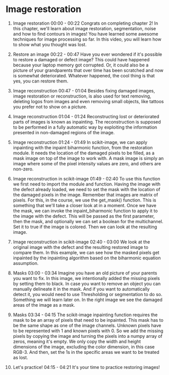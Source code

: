 # Image restoration

1. Image restoration
00:00 - 00:22
Congrats on completing chapter 2! In this chapter, we'll learn about image restoration, segmentation, noise and how to find contours in images! You have learned some awesome techniques for image processing so far. In this video, you will learn how to show what you thought was lost.

2. Restore an image
00:22 - 00:47
Have you ever wondered if it's possible to restore a damaged or defect image? This could have happened because your laptop memory got corrupted. Or, it could also be a picture of your grandparents that over time has been scratched and now is somewhat deteriorated. Whatever happened, the cool thing is that yes, you can restore them.

3. Image reconstruction
00:47 - 01:04
Besides fixing damaged images, image restoration or reconstruction, is also used for text removing, deleting logos from images and even removing small objects, like tattoos you prefer not to show on a picture.

4. Image reconstruction
01:04 - 01:24
Reconstructing lost or deteriorated parts of images is known as inpainting. The reconstruction is supposed to be performed in a fully automatic way by exploiting the information presented in non-damaged regions of the image.

5. Image reconstruction
01:24 - 01:49
In scikit-image, we can apply inpainting with the inpaint biharmonic function, from the restoration module. It needs the location of the damaged pixels to be filled, as a mask image on top of the image to work with. A mask image is simply an image where some of the pixel intensity values are zero, and others are non-zero.

6. Image reconstruction in scikit-image
01:49 - 02:40
To use this function we first need to import the module and function. Having the image with the defect already loaded, we need to set the mask with the location of the damaged pixels in the image. Remember that images are matrix of pixels. For this, in the course, we use the get_mask() function. This is something that we'll take a closer look at in a moment. Once we have the mask, we can invoke the inpaint_biharmonic function to apply it to the image with the defect. This will be passed as the first parameter, then the mask, and optionally we can set a boolean for the multichannel. Set it to true if the image is colored. Then we can look at the resulting image.

7. Image reconstruction in scikit-image
02:40 - 03:00
We look at the original image with the defect and the resulting restored image to compare them. In this example, we can see how the masked pixels get inpainted by the inpainting algorithm based on the biharmonic equation assumption.

8. Masks
03:00 - 03:34
Imagine you have an old picture of your parents you want to fix. In this image, we intentionally added the missing pixels by setting them to black. In case you want to remove an object you can manually delineate it in the mask. And if you want to automatically detect it, you would need to use Thresholding or segmentation to do so. Something we will learn later on. In the right image we see the damaged areas of the image as a mask.

9. Masks
03:34 - 04:15
The scikit-image inpainting function requires the mask to be an array of pixels that need to be inpainted. This mask has to be the same shape as one of the image channels. Unknown pixels have to be represented with 1 and known pixels with 0. So we add the missing pixels by copying the image and turning the pixels into a numpy array of zeros, meaning it's empty. We only copy the width and height dimensions of the image, excluding the color dimension, in this case RGB-3. And then, set the 1s in the specific areas we want to be treated as lost.

10. Let's practice!
04:15 - 04:21
It's your time to practice restoring images!